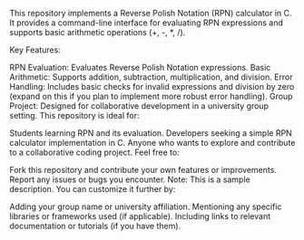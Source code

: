 This repository implements a Reverse Polish Notation (RPN) calculator in C. It provides a command-line interface for evaluating RPN expressions and supports basic arithmetic operations (+, -, *, /).

Key Features:

RPN Evaluation: Evaluates Reverse Polish Notation expressions.
Basic Arithmetic: Supports addition, subtraction, multiplication, and division.
Error Handling: Includes basic checks for invalid expressions and division by zero (expand on this if you plan to implement more robust error handling).
Group Project: Designed for collaborative development in a university group setting.
This repository is ideal for:

Students learning RPN and its evaluation.
Developers seeking a simple RPN calculator implementation in C.
Anyone who wants to explore and contribute to a collaborative coding project.
Feel free to:

Fork this repository and contribute your own features or improvements.
Report any issues or bugs you encounter.
Note: This is a sample description. You can customize it further by:

Adding your group name or university affiliation.
Mentioning any specific libraries or frameworks used (if applicable).
Including links to relevant documentation or tutorials (if you have them).
